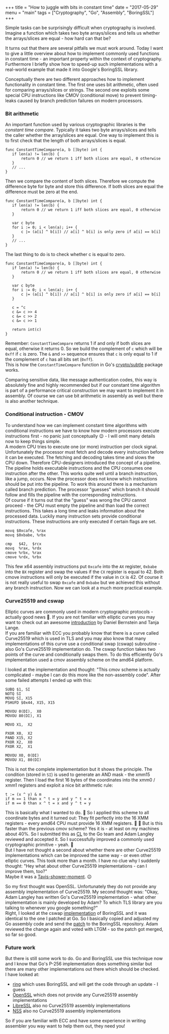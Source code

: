 +++
title = "How to juggle with bits in constant time"
date = "2017-05-29"
menu = "main"
tags = ["Cryptography", "Go", "Assembly", "BoringSSL"]
+++

Simple tasks can be surprisingly difficult when cryptography is involved. Imagine a function
which takes two byte arrays/slices and tells us whether the arrays/slices are equal - how hard 
can that be?

It turns out that there are several pitfalls we must work around. Today I want to give a little overview
about how to implement commonly used functions in constant time - an important property within the context
of cryptography. Furthermore I briefly show how to speed-up such implementations with a real-world example
that made it into Google's BoringSSL library.

Conceptually there are two different approaches how to implement functionality in constant time. The first one uses
bit arithmetic, often used for comparing arrays/slices or strings. The second one exploits some special CPU
instructions like CMOV (conditional move) to prevent timing-leaks caused by branch prediction failures on modern
processors.  

### Bit arithmetic

An important function used by various cryptographic libraries is the *constant time compare*. Typically it takes
two byte arrays/slices and tells the caller whether the array/slices are equal. One way to implement this is to
first check that the length of both arrays/slices is equal.
```
func ConstantTimeCompare(a, b []byte) int {
   if len(a) != len(b) {
       return 0 // we return 1 iff both slices are equal, 0 otherwise
   }
   // ... 
}
```
Then we compare the content of both slices. Therefore we compute the difference byte for byte and store this difference.
If both slices are equal the difference must be zero at the end.
```
func ConstantTimeCompare(a, b []byte) int {
   if len(a) != len(b) {
       return 0 // we return 1 iff both slices are equal, 0 otherwise
   }
   
   var c byte
   for i := 0; i < len(a); i++ {
       c |= (a[i] ^ b[i]) // a[i] ^ b[i] is only zero if a[i] == b[i]
   }
   // ... 
}
```
The last thing to do is to check whether c is equal to zero.
```
func ConstantTimeCompare(a, b []byte) int {
   if len(a) != len(b) {
       return 0 // we return 1 iff both slices are equal, 0 otherwise
   }
   
   var c byte
   for i := 0; i < len(a); i++ {
       c |= (a[i] ^ b[i]) // a[i] ^ b[i] is only zero if a[i] == b[i]
   }
   
   c = ^c
   c &= c >> 4
   c &= c >> 2
   c &= c >> 1
   
   return int(c)
}
```
Remember: `ConstantTimeCompare` returns 1 if and only if both slices are equal, otherwise it returns 0.
So we build the complement of `c` which will be `0xff` if `c` is zero. The `&` and `>>` sequence ensures
that `c` is only equal to 1 if the complement of `c` has all bits set (`0xff`).  
This is how the `ConstantTimeCompare` function in Go's [crypto/subtle](https://golang.org/src/crypto/subtle/) package works.

Comparing sensitive data, like message authentication codes, this way is absolutely fine and highly recommended but if our
constant time algorithm is part of a performance critical construction we may want to implement it in assembly. Of course we
can use bit arithmetic in assembly as well but there is also another technique.

### Conditional instruction - CMOV

To understand how we can implement constant time algorithms with conditional instructions we have to know how modern processors 
execute instructions first - no panic just conceptually :wink: - I will omit many details now to keep things simple.  
A modern CPU tries to execute one (or more) instruction per clock signal. Unfortunately the processor must fetch and decode 
every instruction before it can be executed. The fetching and decoding takes time and slows the CPU down. Therefore CPU-designers
introduced the concept of a pipeline. The pipeline holds executable instructions and the CPU consumes one instruction after the other. This 
works quite well until a branch instruction, like a jump, occurs. Now the processor does not know which instructions should be put into the pipeline.
To work this around there is a mechanism called branch prediction. The processor "guesses" which branch it should follow and fills the
pipeline with the corresponding instructions.  
Of course if it turns out that the "guess" was wrong the CPU cannot proceed - the CPU must empty the pipeline and than load the correct 
instructions. This takes a long time and leaks information about the processed data. Luckily many instruction sets provide conditional instructions.
These instructions are only executed if certain flags are set.
```
movq $0xcafe, %rax
movq $0xbabe, %rbx

cmp   $42,  $rcx 
movq  %rax, %rdx
cmove %rbx, %rax
cmove %rdx, %rbx
```
This few x64 assembly instructions put `0xcafe` into the `AX` register, `0xbabe` into the `BX` register and swap the values if the `CX` register
is equal to 42. Both cmove instructions will only be executed if the value in `CX` is 42. Of course it is not really useful to swap `0xcafe` and
`0xbabe` but we achieved this without any branch instruction. Now we can look at a much more practical example.

### Curve25519 and cswap

Elliptic curves are commonly used in modern cryptographic protocols - actually good news :tada:. If you are not familiar with elliptic curves you
may want to check out an awesome [introduction](https://media.ccc.de/v/31c3_-_6369_-_en_-_saal_1_-_201412272145_-_ecchacks_-_djb_-_tanja_lange) by 
Daniel Bernstein and Tanja Lange.  
If you are familiar with ECC you probably know that there is a curve called Curve25519 which is used in TLS and you may also know that many
implementations of this curve use a conditional swap (cswap) subroutine - also Go's Curve25519 implementation do. The cswap function takes two 
points of the curve and conditionally swaps them. To do this efficiently Go's implementation used a cmov assembly scheme on the amd64 platform. 

I looked at the implementation and thought: "This cmov scheme is actually complicated - maybe I can do this more like the non-assembly code".
After some failed attempts I ended up with this:
```
SUBQ $1, SI
NOTQ SI
MOVQ SI, X15
PSHUFD $0x44, X15, X15

MOVOU 0(DI),  X0
MOVOU 80(DI), X1

MOVO X1,  X2

PXOR X0,  X2
PAND X15, X2
PXOR X2,  X0
PXOR X2,  X1

MOVOU X0, 0(DI)
MOVOU X1, 80(DI)
```
This is not the complete implementation but it shows the principle. The condition (stored in `SI`) is used to generate an AND mask - the xmm15 register.
Then I load the first 16 bytes of the coordinates into the xmm0 / xmm1 registers and exploit a nice bit arithmetic rule:
```
t := (x ^ y) & m
if m == 1 than x ^ t = y and y ^ t = x
if m == 0 than x ^ t = x and y ^ t = y
```
This is basically what I wanted to do. :tada: So I applied this scheme to all coordinate bytes and it turned out: They fit perfectly into the 16 XMM registers - every
amd64 CPU must provide 16 XMM registers. :tada: :tada: 
But is this faster than the previous cmov scheme? Yes it is - at least on my machines about 40%. So I submitted this as [CL](https://go-review.googlesource.com/c/39693/)
to the Go team and Adam Langley reviewed and accepted it. So I successfully improved a commonly used cryptographic primitive - yeah. :muscle:  
But I have not thought a second about whether there are other Curve25519 implementations which can be improved the same way - or even other elliptic curves. This took
more than a month. I have no clue why I suddenly thought: "Hey what about other Curve25519 implementations - can I improve them, too?"  
Maybe it was a [Tavis-shower-moment](https://twitter.com/taviso/status/845717082717114368). :wink: 

So my first thought was OpenSSL. Unfortunately they do not provide any assembly implementation of Curve25519. My second thought was: "Okay, Adam Langley has written Go's 
Curve25519 implementation - what other implementation is mainly developed by Adam? To which TLS library are you talking to whenever you google something?"   
Right, I looked at the cswap [implementation](https://boringssl.googlesource.com/boringssl/+/d94682dce5263e11bacd47e8d33e77c0315eac5c/crypto/curve25519/asm/x25519-asm-x86_64.S)
of BoringSSL and it was identical to the one I patched at Go. So I basically copied and adjusted my Go assembly code and send the [patch](https://boringssl.googlesource.com/boringssl/+/e7d3922b437e6e973b8d9202f6bebfd5074a682b%5E%21/#F0) to the BoringSSL repository. Adam reviewed the change again and voted
with LTGM - so the patch got merged, so far so good.

### Future work

But there is still some work to do. Go and BoringSSL use this technique now and I know that Go's P-256 implementation does something similar but there are many other
implementations out there which should be checked.  
I have looked at:

 - [ring](https://github.com/briansmith/ring/blob/master/crypto/curve25519) which uses BoringSSL and will get the code through an update - I guess
 - [OpenSSL](https://github.com/openssl/openssl/tree/master/crypto/ec) which does not provide any Curve25519 assembly implementations
 - [LibreSSL](https://github.com/libressl-portable/openbsd/tree/master/src/lib/libcrypto/curve25519) also no Curve25519 assembly implementations
 - [NSS](https://github.com/nss-dev/nss/blob/b92d9aa631801620193ed07830295c3750aa6386/lib/freebl/ecl/curve25519_64.c) also no Curve25519 assembly implementations

So if you are familiar with ECC and have some experience in writing assembler you way want to help them out, they need you!